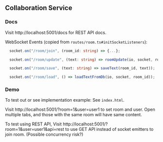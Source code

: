 ## Collaboration Service

### Docs

Visit http://localhost:5001/docs for REST API docs.

WebSocket Events (copied from `routes/room.ts#initSocketListeners`):

```typescript
  socket.on("/room/join", (room_id: string) => {...};

  socket.on("/room/update", (text: string) => roomUpdate(io, socket, room_id, text));

  socket.on("/room/save", (text: string) => saveText(room_id, text));

  socket.on("/room/load", () => loadTextFromDb(io, socket, room_id));
```

### Demo

To test out or see implementation example: See `index.html`.

Visit http://localhost:5001/?room=1&user=user1
to set room and user. Open multiple tabs, and those with the same room will have same content.

To test using REST API,
Visit http://localhost:5001/?room=1&user=user1&api=rest
to use GET API instead of socket emitters to join room. (Possible concurrency risk?)
